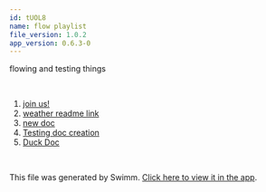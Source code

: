 ```yaml
---
id: tUOL8
name: flow playlist
file_version: 1.0.2
app_version: 0.6.3-0
---
```


<!-- Intro - Do not remove this comment -->
flowing and testing things

<br/>

<!-- Steps - Do not remove this comment -->
1. [join us!](https://www.youtube.com/watch?v=bUyPS4JDm4I)
2. [weather readme link](https://raw.githubusercontent.com/AddieCohen/stoke-weather/main/README.md)
3. [new doc](new-doc.2lJHr.sw.md)
4. [Testing doc creation](testing-doc-creation.LTxBk.sw.md)
5. [Duck Doc](https://swimm-web-app.web.app/#/repos/Z2l0aHViJTNBJTNBYWRkaWUtdGVzdGluZyUzQSUzQUFkZGllQ29oZW4=/docs/mV6LX)


<br/>

This file was generated by Swimm. [Click here to view it in the app](https://swimm-web-app.web.app/#/repos/Z2l0aHViJTNBJTNBc3Rva2Utd2VhdGhlciUzQSUzQUFkZGllQ29oZW4=/docs/tUOL8).